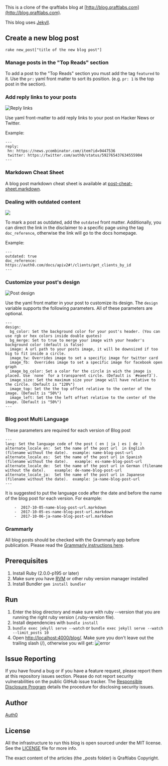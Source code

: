 This is a clone of the qraftlabs blog at [http://blog.qraftlabs.com](http://blog.qraftlabs.com).

This blog uses [Jekyll](https://github.com/mojombo/jekyll).


## Create a new blog post

	rake new_post["title of the new blog post"]

### Manage posts in the "Top Reads" section

To add a post to the "Top Reads" section you must add the tag `featured` to it. Use the `pr:` yaml front matter to sort its position. (e.g. `pr: 1` is the top post in the section).

### Add reply links to your posts

![Reply links](https://cldup.com/1GY-mfWcz6.png)

Use yaml front-matter to add reply links to your post on Hacker News or Twitter.

Example:
```
---
reply:
 hn: https://news.ycombinator.com/item?id=9447536
 twitter: https://twitter.com/auth0/status/592765437634555904
---
```

### Markdown Cheat Sheet

A blog post markdown cheat sheet is available at [post-cheat-sheet.markdown](post-cheat-sheet.markdown).

### Dealing with outdated content

![](https://cldup.com/4hWdGjoZGc.png)

To mark a post as outdated, add the `outdated` front matter. Additionally, you can direct the link in the disclaimer to a specific page using the tag `doc_reference`, otherwise the link will go to the docs homepage.

Example:
```
---
outdated: true
doc_reference: https://auth0.com/docs/apiv2#!/clients/get_clients_by_id
---
```

### Customize your post's design

![Post design](https://cldup.com/IPu5HDCNf3.png)

Use the yaml front matter in your post to customize its design. The `design` variable supports the following parameters. All of these parameters are optional.

```
---
design:
  bg_color: Set the background color for your post's header. (You can use rgb or hex colors inside double quotes)
  bg_merge: Set to true to merge your image with your header's background color (default is false)
  image: A url path to your posts image, it will be downsized if too big to fit inside a circle.
  image_tw: Overrides image to set a specific image for twitter card
  image_fb:  Overrides image to set a specific image for facebook open graph
  image_bg_color: Set a color for the circle in wich the image is placed. Use `none` for a transparent circle. (Default is `#eaeef3`).
  image_size: Set the maximum size your image will have relative to the circle. (Default is "120%")
  image_top: Set the the top offset relative to the center of the image. (Default is "50%")
  image_left: Set the the left offset relative to the center of the image. (Default is "50%")
---
```

### Blog post Multi Language

These parameters are required for each version of Blog post

```
---
lang: Set the language code of the post ( en | ja | es | de )
alternate_locale_en:  Set the name of the post url  in English (filename without the date).  example: name-blog-post-url
alternate_locale_es:  Set the name of the post url in Spanish (filename without the date).   example: es-name-blog-post-url
alternate_locale_de:  Set the name of the post url in German (filename without the date).    example: de-name-blog-post-url
alternate_locale_ja:  Set the name of the post url in Japanese (filename without the date).  example: ja-name-blog-post-url
---
```
It is suggested to put the language code after the date and before the name of the blog post for each version. For example:

```
	-  2017-10-05-name-blog-post-url.markdown
	-  2017-10-05-es-name-blog-post-url.markdown
	-  2017-10-06-ja-name-blog-post-url.markdown
```

### Grammarly

All blog posts should be checked with the Grammarly app before publication. Please read the [Grammarly instructions here](https://github.com/auth0/blog/blob/master/grammarly.markdown).

## Prerequisites

1.  Install Ruby (2.0.0-p195 or later)
2.  Make sure you have [RVM](http://rvm.io/) or other ruby version manager installed
3.  Install Bundler `gem install bundler`

## Run

1.  Enter the blog directory and make sure with ruby --version that you are running the right ruby version (.ruby-version file).
2.  Install dependencies with `bundle install`
3.  `bundle exec jekyll serve --watch`  or  `bundle exec jekyll serve --watch --limit_posts 10`
4.  Open [http://localhost:4000/blog/](http://localhost:4000/blog/). Make sure you don't leave out the trailing slash (/), otherwise you will get:
![error](https://i.cloudup.com/FWLX_cUhXb.png)


## Issue Reporting

If you have found a bug or if you have a feature request, please report them at this repository issues section. Please do not report security vulnerabilities on the public GitHub issue tracker. The [Responsible Disclosure Program](https://auth0.com/whitehat) details the procedure for disclosing security issues.

## Author

[Auth0](auth0.com)

## License

All the infrastructure to run this blog is open sourced under the MIT license. See the [LICENSE](LICENSE) file for more info.

The exact content of the articles (the _posts folder) is Qraftlabs Copyright.
